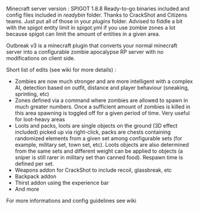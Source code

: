 Minecraft server version : SPIGOT 1.8.8
Ready-to-go binaries included and config files included in _readybin_ folder. Thanks to CrackShot and Citizens teams. Just put all of those in your _plugins_ folder.
Advised to fiddle a bit with the spigot entity limit in spigot.yml if you use zombie zones a lot because spigot can limit the amount of entities in a given area.

Outbreak v3 is a minecraft plugin that converts your normal minecraft server into a configurable zombie apocalypse RP server with no modifications on client side.

Short list of edits (see wiki for more details) :

- Zombies are now much stronger and are more intelligent with a complex AI, detection based on outfit, distance and player behaviour (sneaking, sprinting, etc)
- Zones defined via a command where zombies are allowed to spawn in much greater numbers. Once a sufficient amount of zombies is killed in this area spawning is toggled off for a given period of time. Very useful for loot-heavy areas
- Loots and packs, loots are single objects on the ground (3D effect included) picked up via right-click, packs are chests containing randomized elements from a given set among configurable sets (for example, military set, town set, etc). Loots objects are also determined from the same sets and different weight can be applied to objects (a sniper is still rarer in military set than canned food). Respawn time is defined per set.
- Weapons addon for CrackShot to include recoil, glassbreak, etc
- Backpack addon
- Thirst addon using the experience bar
- And more

For more informations and config guidelines see wiki
